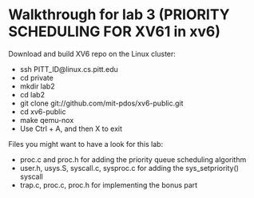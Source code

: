 # Walkthrough for lab 3 (PRIORITY SCHEDULING FOR XV61 in xv6)


<p>Download and build XV6 repo on the Linux cluster:</p>
<ul>
  <li>ssh PITT_ID@linux.cs.pitt.edu</li>
  <li>cd private</li>
  <li>mkdir lab2</li>
  <li>cd lab2</li>
  <li>git clone git://github.com/mit-pdos/xv6-public.git</li>
  <li>cd xv6-public</li>
  <li>make qemu-nox</li>
  <li>Use Ctrl + A, and then X to exit</li>
</ul>

<p>Files you might want to have a look for this lab:</p>
<ul>
  <li>proc.c and proc.h for adding the priority queue scheduling algorithm</li>
  <li>user.h, usys.S, syscall.c, sysproc.c for adding the sys_setpriority() syscall</li>
  <li>trap.c, proc.c, proc.h for implementing the bonus part</li>
</ul>
